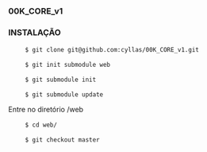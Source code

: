### 00K_CORE_v1



### INSTALAÇÃO

<pre>
    <code>$ git clone git@github.com:cyllas/00K_CORE_v1.git</code>
</pre>
<pre>
    <code>$ git init submodule web</code>
</pre>
<pre>
    <code>$ git submodule init</code>
</pre>
<pre>
    <code>$ git submodule update</code>
</pre>
Entre no diretório /web
<pre>
    <code>$ cd web/</code>
</pre>
<pre>
    <code>$ git checkout master</code>
</pre>


